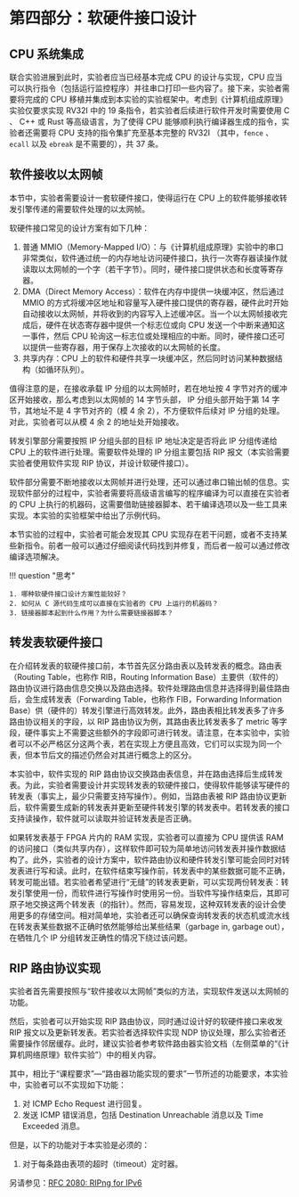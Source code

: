 # 第四部分：软硬件接口设计

## CPU 系统集成

联合实验进展到此时，实验者应当已经基本完成 CPU 的设计与实现，CPU 应当可以执行指令（包括运行监控程序）并往串口打印一些内容了。接下来，实验者需要将完成的 CPU 移植并集成到本实验的实验框架中。考虑到《计算机组成原理》实验仅要求实现 RV32I 中的 19 条指令，若实验者后续进行软件开发时需要使用 C 、 C++ 或 Rust 等高级语言，为了使得 CPU 能够顺利执行编译器生成的指令，实验者还需要将 CPU 支持的指令集扩充至基本完整的 RV32I （其中，`fence` 、 `ecall` 以及 `ebreak` 是不需要的），共 37 条。

## 软件接收以太网帧

本节中，实验者需要设计一套软硬件接口，使得运行在 CPU 上的软件能够接收转发引擎传递的需要软件处理的以太网帧。

软硬件接口常见的设计方案有如下几种：

1. 普通 MMIO（Memory-Mapped I/O）：与《计算机组成原理》实验中的串口非常类似，软件通过统一的内存地址访问硬件接口，执行一次寄存器读操作就读取以太网帧的一个字（若干字节）。同时，硬件接口提供状态和长度等寄存器。
2. DMA（Direct Memory Access）：软件在内存中提供一块缓冲区，然后通过 MMIO 的方式将缓冲区地址和容量写入硬件接口提供的寄存器，硬件此时开始自动接收以太网帧，并将收到的内容写入上述缓冲区。当一个以太网帧接收完成后，硬件在状态寄存器中提供一个标志位或向 CPU 发送一个中断来通知这一事件，然后 CPU 轮询这一标志位或处理相应的中断。同时，硬件接口还可以提供一些寄存器，用于保存上次接收的以太网帧的长度。
3. 共享内存：CPU 上的软件和硬件共享一块缓冲区，然后同时访问某种数据结构（如循环队列）。

值得注意的是，在接收承载 IP 分组的以太网帧时，若在地址按 4 字节对齐的缓冲区开始接收，那么考虑到以太网帧的 14 字节头部， IP 分组头部开始于第 14 字节，其地址不是 4 字节对齐的（模 4 余 2），不方便软件后续对 IP 分组的处理。对此，实验者可以从模 4 余 2 的地址处开始接收。

转发引擎部分需要按照 IP 分组头部的目标 IP 地址决定是否将此 IP 分组传递给 CPU 上的软件进行处理。需要软件处理的 IP 分组主要包括 RIP 报文（本实验需要实验者使用软件实现 RIP 协议，并设计软硬件接口）。

软件部分需要不断地接收以太网帧并进行处理，还可以通过串口输出帧的信息。实现软件部分的过程中，实验者需要将高级语言编写的程序编译为可以直接在实验者的 CPU 上执行的机器码，这需要借助链接器脚本、若干编译选项以及一些工具来实现。本实验的实验框架中给出了示例代码。

本节实验的过程中，实验者可能会发现其 CPU 实现存在若干问题，或者不支持某些新指令。前者一般可以通过仔细阅读代码找到并修复，而后者一般可以通过修改编译选项解决。

!!! question "思考"

    1. 哪种软硬件接口设计方案性能较好？
    2. 如何从 C 源代码生成可以直接在实验者的 CPU 上运行的机器码？
    3. 链接器脚本起到什么作用？为什么需要链接器脚本？

## 转发表软硬件接口

在介绍转发表的软硬件接口前，本节首先区分路由表以及转发表的概念。路由表（Routing Table，也称作 RIB，Routing Information Base）主要供（软件的）路由协议进行路由信息交换以及路由选择。软件处理路由信息并选择得到最佳路由后，会生成转发表（Forwarding Table，也称作 FIB，Forwarding Information Base）供（硬件的）转发引擎进行高效转发。此外，路由表相比转发表多了许多路由协议相关的字段，以 RIP 路由协议为例，其路由表比转发表多了 metric 等字段，硬件事实上不需要这些额外的字段即可进行转发。请注意，在本实验中，实验者可以不必严格区分这两个表，若在实现上方便且高效，它们可以实现为同一个表，但本节后文的描述仍然会对其进行概念上的区分。

本实验中，软件实现的 RIP 路由协议交换路由表信息，并在路由选择后生成转发表。为此，实验者需要设计并实现转发表的软硬件接口，使得软件能够读写硬件的转发表（事实上，最少只需要支持写操作）。例如，当路由表被 RIP 路由协议更新后，软件需要生成新的转发表并更新至硬件转发引擎的转发表中。若转发表的接口支持读操作，软件就可以读取并验证转发表是否正确。

如果转发表基于 FPGA 片内的 RAM 实现，实验者可以直接为 CPU 提供该 RAM 的访问接口（类似共享内存），这样软件即可较为简单地访问转发表并操作数据结构了。此外，实验者的设计方案中，软件路由协议和硬件转发引擎可能会同时对转发表进行写和读。此时，在软件结束写操作前，转发表中的某些数据可能不正确，转发可能出错。若实验者希望进行“无缝”的转发表更新，可以实现两份转发表：转发引擎使用一份，而软件进行写操作时使用另一份。当软件写操作结束后，其即可原子地交换这两个转发表（的指针）。然而，容易发现，这种双转发表的设计会使用更多的存储空间。相对简单地，实验者还可以确保查询转发表的状态机或流水线在转发表某些数据不正确时依然能够给出某些结果（garbage in, garbage out），在牺牲几个 IP 分组转发正确性的情况下绕过该问题。

## RIP 路由协议实现

实验者首先需要按照与“软件接收以太网帧”类似的方法，实现软件发送以太网帧的功能。

然后，实验者可以开始实现 RIP 路由协议，同时通过设计好的软硬件接口来收发 RIP 报文以及更新转发表。若实验者选择软件实现 NDP 协议处理，那么实验者还需要操作邻居缓存。此时，建议实验者参考软件路由器实验文档（左侧菜单的“《计算机网络原理》软件实验”）中的相关内容。

其中，相比于“课程要求”—“路由器功能实现的要求”一节所述的功能要求，本实验中，实验者可以不实现如下功能：

1. 对 ICMP Echo Request 进行回复。
2. 发送 ICMP 错误消息，包括 Destination Unreachable 消息以及 Time Exceeded 消息。

但是，以下的功能对于本实验是必须的：

1. 对于每条路由表项的超时（timeout）定时器。

另请参见：[RFC 2080: RIPng for IPv6](https://datatracker.ietf.org/doc/html/rfc2080)
